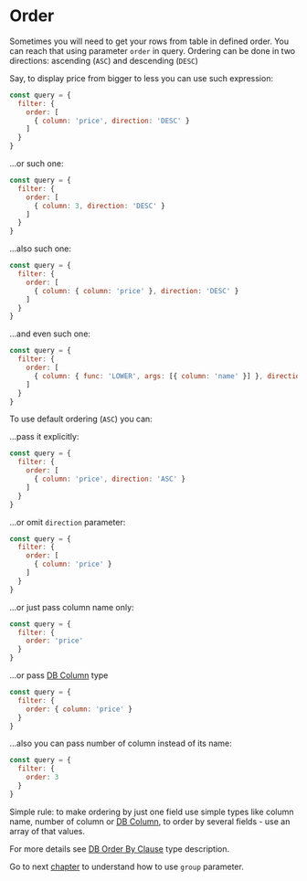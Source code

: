 # Order

Sometimes you will need to get your rows from table in defined order.
You can reach that using parameter `order` in query.
Ordering can be done in two directions: ascending (`ASC`) and descending (`DESC`)

Say, to display price from bigger to less you can use such expression:

```javascript
const query = {
  filter: {
    order: [
      { column: 'price', direction: 'DESC' }
    ]
  }
}
```

...or such one:

```javascript
const query = {
  filter: {
    order: [
      { column: 3, direction: 'DESC' }
    ]
  }
}
```

...also such one:

```javascript
const query = {
  filter: {
    order: [
      { column: { column: 'price' }, direction: 'DESC' }
    ]
  }
}
```

...and even such one:

```javascript
const query = {
  filter: {
    order: [
      { column: { func: 'LOWER', args: [{ column: 'name' }] }, direction: 'DESC' }
    ]
  }
}
```

To use default ordering (`ASC`) you can:

...pass it explicitly:

```javascript
const query = {
  filter: {
    order: [
      { column: 'price', direction: 'ASC' }
    ]
  }
}
``` 

...or omit `direction` parameter:

```javascript
const query = {
  filter: {
    order: [
      { column: 'price' }
    ]
  }
}
```

...or just pass column name only:

```javascript
const query = {
  filter: {
    order: 'price'
  }
}
```

...or pass [DB Column](types.md#db-column) type

```javascript
const query = {
  filter: {
    order: { column: 'price' }
  }
}
```

...also you can pass number of column instead of its name:

```javascript
const query = {
  filter: {
    order: 3
  }
}
```

Simple rule: to make ordering by just one field use simple types like column name, number of column 
or [DB Column](types.md#db-column), to order by several fields - use an array of that values.

For more details see [DB Order By Clause](types.md#db-order-by-clause) type description.

Go to next [chapter](group.md) to understand how to use `group` parameter.

<br/>
<br/>
<br/>
